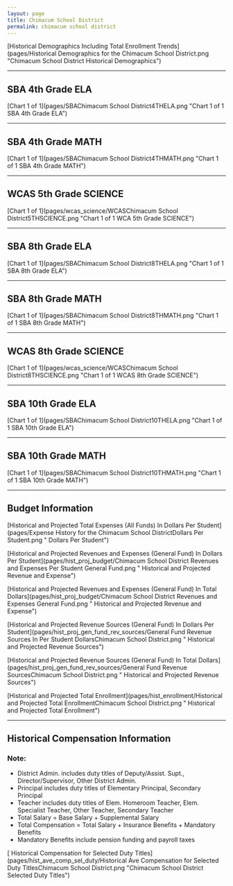 ```yaml
---
layout: page
title: Chimacum School District
permalink: chimacum school district
---
```



[Historical Demographics Including Total Enrollment Trends](pages/Historical Demographics for the Chimacum School District.png "Chimacum School District Historical Demographics")

___

## SBA 4th Grade ELA

[Chart 1 of 1](pages/SBAChimacum School District4THELA.png "Chart 1 of 1 SBA 4th Grade ELA")


___

## SBA 4th Grade MATH

[Chart 1 of 1](pages/SBAChimacum School District4THMATH.png "Chart 1 of 1 SBA 4th Grade MATH")


___

## WCAS 5th Grade SCIENCE

[Chart 1 of 1](pages/wcas_science/WCASChimacum School District5THSCIENCE.png "Chart 1 of 1 WCA 5th Grade SCIENCE")


___

## SBA 8th Grade ELA

[Chart 1 of 1](pages/SBAChimacum School District8THELA.png "Chart 1 of 1 SBA 8th Grade ELA")


___

## SBA 8th Grade MATH

[Chart 1 of 1](pages/SBAChimacum School District8THMATH.png "Chart 1 of 1 SBA 8th Grade MATH")


___

## WCAS 8th Grade SCIENCE

[Chart 1 of 1](pages/wcas_science/WCASChimacum School District8THSCIENCE.png "Chart 1 of 1 WCAS 8th Grade SCIENCE")


___

## SBA 10th Grade ELA

[Chart 1 of 1](pages/SBAChimacum School District10THELA.png "Chart 1 of 1 SBA 10th Grade ELA")


___

## SBA 10th Grade MATH

[Chart 1 of 1](pages/SBAChimacum School District10THMATH.png "Chart 1 of 1 SBA 10th Grade MATH")


___

## Budget Information

[Historical and Projected Total Expenses (All Funds) In Dollars Per Student](pages/Expense History for the Chimacum School DistrictDollars Per Student.png " Dollars Per Student")

[Historical and Projected Revenues and Expenses (General Fund) In Dollars Per Student](pages/hist_proj_budget/Chimacum School District Revenues and Expenses Per Student General Fund.png " Historical and Projected Revenue and Expense")

[Historical and Projected Revenues and Expenses (General Fund) In Total Dollars](pages/hist_proj_budget/Chimacum School District Revenues and Expenses General Fund.png " Historical and Projected Revenue and Expense")

[Historical and Projected Revenue Sources (General Fund) In Dollars Per Student](pages/hist_proj_gen_fund_rev_sources/General Fund Revenue Sources In Per Student DollarsChimacum School District.png " Historical and Projected Revenue Sources")

[Historical and Projected Revenue Sources (General Fund) In Total Dollars](pages/hist_proj_gen_fund_rev_sources/General Fund Revenue SourcesChimacum School District.png " Historical and Projected Revenue Sources")

[Historical and Projected Total Enrollment](pages/hist_enrollment/Historical and Projected Total EnrollmentChimacum School District.png " Historical and Projected Total Enrollment")


___

## Historical Compensation Information
### Note:
- District Admin. includes duty titles of Deputy/Assist. Supt., Director/Supervisor, Other District Admin.
- Principal includes duty titles of Elementary Principal, Secondary Principal
- Teacher includes duty titles of Elem. Homeroom Teacher, Elem. Specialist Teacher, Other Teacher, Secondary Teacher
- Total Salary = Base Salary + Supplemental Salary
- Total Compensation = Total Salary + Insurance Benefits + Mandatory Benefits
- Mandatory Benefits include pension funding and payroll taxes

[ Historical Compensation for Selected Duty Titles](pages/hist_ave_comp_sel_duty/Historical Ave Compensation for Selected Duty TitlesChimacum School District.png "Chimacum School District Selected Duty Titles")


